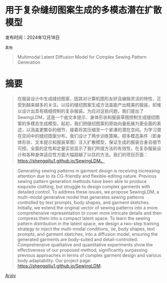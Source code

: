 # 用于复杂缝纫图案生成的多模态潜在扩散模型

发布时间：2024年12月18日

`其他`

> Multimodal Latent Diffusion Model for Complex Sewing Pattern Generation

# 摘要

> 在服装设计中生成缝纫图案，因其对计算机图形友好且编辑灵活的特性，正受到越来越多的关注。以往的缝纫图案生成方法虽能产出精美的服装，却难以设计出具有精细控制的复杂服装。为应对这些问题，我们提出了 SewingLDM，这是一个由文本提示、身体形状和服装草图控制生成缝纫图案的多模态生成模型。起初，我们把缝纫图案的原始向量拓展为更全面的表述，以涵盖更繁杂的细节，接着将其压缩至一个紧凑的潜在空间。为学习潜在空间中的缝纫图案分布，我们设计了两步训练策略，把多模态条件（即身体形状、文本提示和服装草图）注入扩散模型，保证生成的服装合身且细节可控。全面的定性和定量实验显示了我们所提方法的有效性，在复杂服装设计和各种身体适应性方面大幅超越了以往的方法。我们的项目页面：https://shengqiliu1.github.io/SewingLDM。

> Generating sewing patterns in garment design is receiving increasing attention due to its CG-friendly and flexible-editing nature. Previous sewing pattern generation methods have been able to produce exquisite clothing, but struggle to design complex garments with detailed control. To address these issues, we propose SewingLDM, a multi-modal generative model that generates sewing patterns controlled by text prompts, body shapes, and garment sketches. Initially, we extend the original vector of sewing patterns into a more comprehensive representation to cover more intricate details and then compress them into a compact latent space. To learn the sewing pattern distribution in the latent space, we design a two-step training strategy to inject the multi-modal conditions, \ie, body shapes, text prompts, and garment sketches, into a diffusion model, ensuring the generated garments are body-suited and detail-controlled. Comprehensive qualitative and quantitative experiments show the effectiveness of our proposed method, significantly surpassing previous approaches in terms of complex garment design and various body adaptability. Our project page: https://shengqiliu1.github.io/SewingLDM.

[Arxiv](https://arxiv.org/abs/2412.14453)